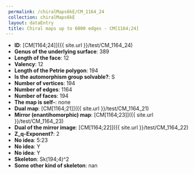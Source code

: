 ```yaml
--- 
 permalink: /chiralMaps6kE/CM_1164_24 
 collection: chiralMaps6kE
 layout: dataEntry
 title: Chiral maps up to 6000 edges - CM[1164;24]
---
```


- **ID**: [CM[1164;24]]({{ site.url }}/test/CM_1164_24)
- **Genus of the underlying surface**: 389
- **Length of the face**: 12
- **Valency**: 12
- **Length of the Petrie polygon**: 194
- **Is the automorphism group solvable?**: S
- **Number of vertices**: 194
- **Number of edges**: 1164
- **Number of faces**: 194
- **The map is self-**: none
- **Dual map**: [CM[1164;21]]({{ site.url }}/test/CM_1164_21)
- **Mirror (enantihomorphic) map**: [CM[1164;23]]({{ site.url }}/test/CM_1164_23)
- **Dual of the mirror image**: [CM[1164;22]]({{ site.url }}/test/CM_1164_22)
- **Z_q-Exponent?**: 2
- **No idea**:  5:23
- **No idea**: Y
- **No idea**: Y
- **Skeleton**: Sk(194;4)^2
- **Some other kind of skeleton**: nan
